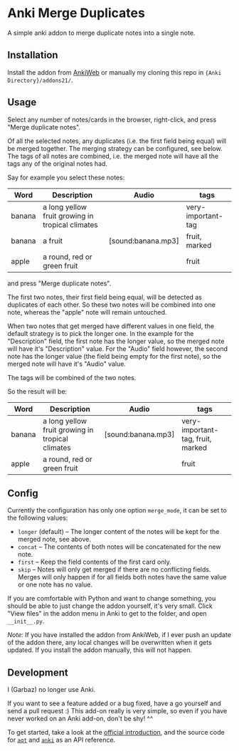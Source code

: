 # Anki Merge Duplicates

A simple anki addon to merge duplicate notes into a single note.

## Installation

Install the addon from [AnkiWeb](https://ankiweb.net/shared/info/55394168) or manually my cloning this repo in `{Anki Directory}/addons21/`.

## Usage

Select any number of notes/cards in the browser, right-click, and press "Merge duplicate notes".

Of all the selected notes, any duplicates (i.e. the first field being equal) will be merged together. The merging strategy can be configured, see below. The tags of all notes are combined, i.e. the merged note will have all the tags any of the original notes had.

Say for example you select these notes:

Word | Description | Audio | tags
--|--|--|--
banana | a long yellow fruit growing in tropical climates | | very-important-tag
banana | a fruit | [sound:banana.mp3] | fruit, marked
apple | a round, red or green fruit | | fruit

and press "Merge duplicate notes".

The first two notes, their first field being equal, will be detected as duplicates of each other. So these two notes will be combined into one note, whereas the "apple" note will remain untouched.

When two notes that get merged have different values in one field, the default strategy is to pick the longer one. In the example for the "Description" field, the first note has the longer value, so the merged note will have it's "Description" value. For the "Audio" field however, the second note has the longer value (the field being empty for the first note), so the merged note will have it's "Audio" value.

The tags will be combined of the two notes.

So the result will be:

Word | Description | Audio | tags
--|--|--|--
banana | a long yellow fruit growing in tropical climates | [sound:banana.mp3] | very-important-tag, fruit, marked
apple | a round, red or green fruit | | fruit

## Config

Currently the configuration has only one option `merge_mode`, it can be set to the following values:
* `longer` (default) – The longer content of the notes will be kept for the merged note, see above.
* `concat` – The contents of both notes will be concatenated for the new note.
* `first` – Keep the field contents of the first card only.
* `skip` – Notes will only get merged if there are no conflicting fields. Merges will only happen if for all fields both notes have the same value or one note has no value.

If you are comfortable with Python and want to change something, you should be able to just change the addon yourself, it's very small. Click "View files" in the addon menu in Anki to get to the folder, and open `__init__.py`.

_Note:_ If you have installed the addon from AnkiWeb, if I ever push an update of the addon there, any local changes will be overwritten when it gets updated. If you install the addon manually, this will not happen.

## Development

I (Garbaz) no longer use Anki.

If you want to see a feature added or a bug fixed, have a go yourself and send a pull request :) This add-on really is very simple, so even if you have never worked on an Anki add-on, don't be shy! ^^

To get started, take a look at the [official introduction](https://addon-docs.ankiweb.net/intro.html), and the source code for [`aqt`](https://github.com/ankitects/anki/tree/main/qt/aqt) and [`anki`](https://github.com/ankitects/anki/tree/main/pylib/anki) as an API reference.
